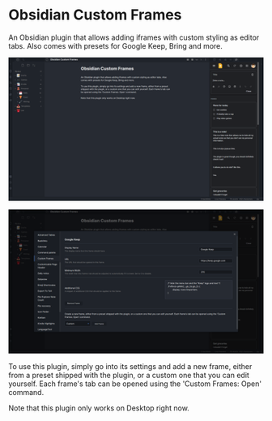 # Obsidian Custom Frames
An Obsidian plugin that allows adding iframes with custom styling as editor tabs. Also comes with presets for Google Keep, Bring and more.

![A screenshot of the plugin in action](screenshot.png)

![A screenshot of the plugin's settings](settings.png)

To use this plugin, simply go into its settings and add a new frame, either from a preset shipped with the plugin, or a custom one that you can edit yourself. Each frame's tab can be opened using the 'Custom Frames: Open' command.

Note that this plugin only works on Desktop right now.